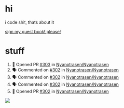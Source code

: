 # hi
i code shit, thats about it

[sign my guest book! please!](https://github.com/Just-a-Unity-Dev/Just-a-Unity-Dev/issues/new?&body=Sign%20my%20guest%20book%20by%20placing%20your%20name%20in%20the%20title,%20how%27d%20you%20get%20to%20this%20page%20and%20why?%20Don%27t%20forget%20you%20have%20an%20entire%20notebook%20in%20your%20hands!)


# stuff
<!--START_SECTION:activity-->
1. 💪 Opened PR [#303](https://github.com/Nyanotrasen/Nyanotrasen/pull/303) in [Nyanotrasen/Nyanotrasen](https://github.com/Nyanotrasen/Nyanotrasen)
2. 🗣 Commented on [#302](https://github.com/Nyanotrasen/Nyanotrasen/issues/302) in [Nyanotrasen/Nyanotrasen](https://github.com/Nyanotrasen/Nyanotrasen)
3. 🗣 Commented on [#302](https://github.com/Nyanotrasen/Nyanotrasen/issues/302) in [Nyanotrasen/Nyanotrasen](https://github.com/Nyanotrasen/Nyanotrasen)
4. 🗣 Commented on [#302](https://github.com/Nyanotrasen/Nyanotrasen/issues/302) in [Nyanotrasen/Nyanotrasen](https://github.com/Nyanotrasen/Nyanotrasen)
5. 💪 Opened PR [#302](https://github.com/Nyanotrasen/Nyanotrasen/pull/302) in [Nyanotrasen/Nyanotrasen](https://github.com/Nyanotrasen/Nyanotrasen)
<!--END_SECTION:activity-->

![](https://github-profile-summary-cards.vercel.app/api/cards/profile-details?username=Just-a-Unity-Dev&theme=solarized_dark)
